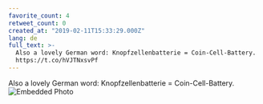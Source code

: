 ```yaml
---
favorite_count: 4
retweet_count: 0
created_at: "2019-02-11T15:33:29.000Z"
lang: de
full_text: >-
  Also a lovely German word: Knopfzellenbatterie = Coin-Cell-Battery.
  https://t.co/hVJTNxsvPf
---
```


Also a lovely German word: Knopfzellenbatterie = Coin-Cell-Battery.
![Embedded Photo](https://twitter-media-coderbyheart.s3.eu-north-1.amazonaws.com/1094982763747467264-DzIpAmdWkAE7BiH.jpg)
